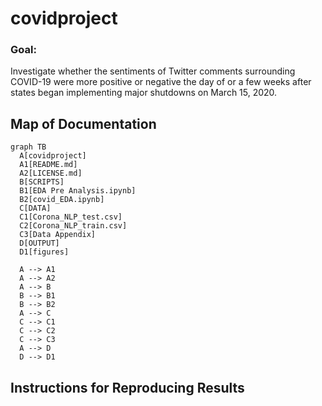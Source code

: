 # covidproject
### Goal: 
Investigate whether the sentiments of Twitter comments surrounding COVID-19 were more positive or negative the day of or a few weeks after states began implementing major shutdowns on March 15, 2020. 

## Map of Documentation
```mermaid
graph TB
  A[covidproject]
  A1[README.md]
  A2[LICENSE.md]
  B[SCRIPTS]
  B1[EDA Pre Analysis.ipynb]
  B2[covid_EDA.ipynb]
  C[DATA]
  C1[Corona_NLP_test.csv]
  C2[Corona_NLP_train.csv]
  C3[Data Appendix]
  D[OUTPUT]
  D1[figures]

  A --> A1
  A --> A2
  A --> B
  B --> B1
  B --> B2
  A --> C
  C --> C1
  C --> C2
  C --> C3
  A --> D
  D --> D1
```

## Instructions for Reproducing Results
